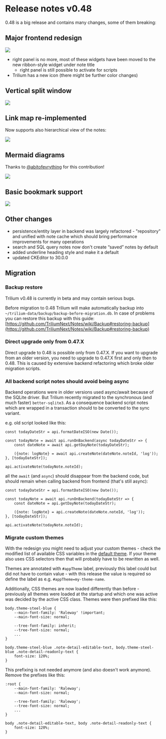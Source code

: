 # Release notes v0.48
0.48 is a big release and contains many changes, some of them breaking:

Major frontend redesign
-----------------------

![](relnotes48/screenshot.png)

*   right panel is no more, most of these widgets have been moved to the new ribbon-style widget under note title
    *   right panel is still possible to activate for scripts
*   Trilium has a new icon (there might be further color changes)

Vertical split window
---------------------

![](relnotes48/split.png)

Link map re-implemented
-----------------------

Now supports also hierarchical view of the notes:

![](relnotes48/note-map.png)

Mermaid diagrams
----------------

Thanks to [@abitofevrything](https://github.com/abitofevrything) for this contribution!

![](relnotes48/mermaid.png)

Basic bookmark support
----------------------

![](relnotes48/bookmarks.png)

Other changes
-------------

*   persistence/entity layer in backend was largely refactored - "repository" and unified with note cache which should bring performance improvements for many operations
*   search and SQL query notes now don't create “saved” notes by default
*   added underline heading style and make it a default
*   updated CKEditor to 30.0.0

Migration
---------

### Backup restore

Trilium v0.48 is currently in beta and may contain serious bugs.

Before migration to 0.48 Trilium will make automatically backup into `~/trilium-data/backup/backup-before-migration.db`. In case of problems you can restore this backup with this guide: [https://github.com/TriliumNext/Notes/wiki/Backup#restoring-backup](https://github.com/TriliumNext/Notes/wiki/Backup#restoring-backup)

### Direct upgrade only from 0.47.X

Direct upgrade to 0.48 is possible only from 0.47.X. If you want to upgrade from an older version, you need to upgrade to 0.47.X first and only then to 0.48. This is caused by extensive backend refactoring which broke older migration scripts.

### All backend script notes should avoid being async

Backend operations were in older versions used async/await because of the SQLite driver. But Trilium recently migrated to the synchronous (and much faster) `better-sqlite3`. As a consequence backend script notes which are wrapped in a transaction should to be converted to the sync variant.

e.g. old script looked like this:

```text-plain
const todayDateStr = api.formatDateISO(new Date());

const todayNote = await api.runOnBackend(async todayDateStr => {
    const dateNote = await api.getDayNote(todayDateStr);
    
    ({note: logNote} = await api.createNote(dateNote.noteId, 'log'));
}, [todayDateStr]);

api.activateNote(todayNote.noteId);
```

all the `await` (and `async`) should disappear from the backend code, but should remain when calling backend from frontend (that's still async):

```text-plain
const todayDateStr = api.formatDateISO(new Date());

const todayNote = await api.runOnBackend(todayDateStr => {
    const dateNote = api.getDayNote(todayDateStr);
    
    ({note: logNote} = api.createNote(dateNote.noteId, 'log'));
}, [todayDateStr]);

api.activateNote(todayNote.noteId);
```

### Migrate custom themes

With the redesign you might need to adjust your custom themes - check the modified list of available CSS variables in the [default theme](https://github.com/TriliumNext/Notes/blob/master/src/public/stylesheets/theme-light.css). If your theme also uses CSS selectors then that will probably have to be rewritten as well.

Themes are annotated with `#appTheme` label, previously this label could but did not have to contain value - with this release the value is required so define the label as e.g. `#appTheme=my-theme-name`.

Additionally, CSS themes are now loaded differently than before - previously all themes were loaded at the startup and which one was active was decided by the active CSS class. Themes were then prefixed like this:

```text-plain
body.theme-steel-blue {
    --main-font-family: 'Raleway' !important;
    --main-font-size: normal;

    --tree-font-family: inherit;
    --tree-font-size: normal;
    ...
}

body.theme-steel-blue .note-detail-editable-text, body.theme-steel-blue .note-detail-readonly-text {
    font-size: 120%;
}
```

This prefixing is not needed anymore (and also doesn't work anymore). Remove the prefixes like this:

```text-plain
:root {
    --main-font-family: 'Raleway';
    --main-font-size: normal;
    
    --tree-font-family: 'Raleway';
    --tree-font-size: normal;
    ...
}

body .note-detail-editable-text, body .note-detail-readonly-text {
    font-size: 120%;
}
```